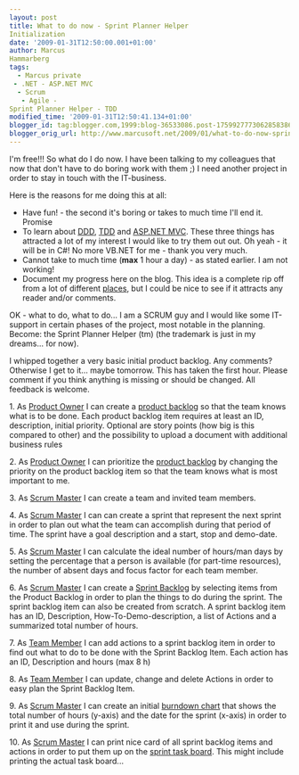 ```yaml
---
layout: post
title: What to do now - Sprint Planner Helper
Initialization
date: '2009-01-31T12:50:00.001+01:00'
author: Marcus
Hammarberg
tags:
  - Marcus private
 - .NET - ASP.NET MVC
  - Scrum
   - Agile -
Sprint Planner Helper - TDD
modified_time: '2009-01-31T12:50:41.134+01:00'
blogger_id: tag:blogger.com,1999:blog-36533086.post-1759927773062858386
blogger_orig_url: http://www.marcusoft.net/2009/01/what-to-do-now-sprint-planner-helper.html
---
```



I'm free!!! So what do I do now. I have been talking to my colleagues
that now that don't have to do boring work with them ;) I need another
project in order to stay in touch with the IT-business.

Here is the reasons for me doing this at all:

-   Have fun! - the second it's boring or takes to much time I'll end
    it. Promise
-   To learn about
    [DDD](http://en.wikipedia.org/wiki/Domain-driven_design),
    [TDD](http://en.wikipedia.org/wiki/Test-driven_development) and
    [ASP.NET MVC](http://en.wikipedia.org/wiki/ASP.NET_MVC). These three
    things has attracted a lot of my interest I would like to try them
    out out. Oh yeah - it will be in C#! No more VB.NET for me - thank
    you very much.
-   Cannot take to much time (**max** 1 hour a day) - as stated earlier.
    I am not working!
-   Document my progress here on the blog. This idea is a complete rip
    off from a lot of different
    [places](http://www.asp.net/learn/mvc-videos/#MVCStorefrontStarterKit),
    but I could be nice to see if it attracts any reader and/or
    comments.

OK - what to do, what to do... I am a SCRUM guy and I would like some
IT-support in certain phases of the project, most notable in the
planning. Become: the Sprint Planner Helper (tm) (the trademark is just
in my dreams... for now).

I whipped together a very basic initial product backlog. Any comments?
Otherwise I get to it... maybe tomorrow. This has taken the first hour.
Please comment if you think anything is missing or should be changed.
All feedback is welcome.

1\. As [Product
Owner](http://www.mountaingoatsoftware.com/product-owner) I can create a
[product backlog](http://www.mountaingoatsoftware.com/product-backlog)
so that the team knows what is to be done. Each product backlog item
requires at least an ID, description, initial priority. Optional are
story points (how big is this compared to other) and the possibility to
upload a document with additional business rules

2\. As [Product
Owner](http://www.mountaingoatsoftware.com/product-owner) I can
prioritize the [product
backlog](http://www.mountaingoatsoftware.com/product-backlog) by
changing the priority on the product backlog item so that the team knows
what is most important to me.

3\. As [Scrum Master](http://www.mountaingoatsoftware.com/scrummaster) I
can create a team and invited team members.

4\. As [Scrum Master](http://www.mountaingoatsoftware.com/scrummaster) I
can can create a sprint that represent the next sprint in order to plan
out what the team can accomplish during that period of time. The sprint
have a goal description and a start, stop and demo-date.

5\. As [Scrum Master](http://www.mountaingoatsoftware.com/scrummaster) I
can calculate the ideal number of hours/man days by setting the
percentage that a person is available (for part-time resources), the
number of absent days and focus factor for each team member.

6\. As [Scrum Master](http://www.mountaingoatsoftware.com/scrummaster) I
can create a [Sprint
Backlog](http://www.mountaingoatsoftware.com/sprint-backlog) by
selecting items from the Product Backlog in order to plan the things to
do during the sprint. The sprint backlog item can also be created from
scratch. A sprint backlog item has an ID, Description,
How-To-Demo-description, a list of Actions and a summarized total number
of hours.

7\. As [Team Member](http://www.mountaingoatsoftware.com/scrum-team) I
can add actions to a sprint backlog item in order to find out what to do
to be done with the Sprint Backlog Item. Each action has an ID,
Description and hours (max 8 h)

8\. As [Team Member](http://www.mountaingoatsoftware.com/scrum-team) I
can update, change and delete Actions in order to easy plan the Sprint
Backlog Item.

9\. As [Scrum Master](http://www.mountaingoatsoftware.com/scrummaster) I
can create an initial [burndown
chart](http://www.mountaingoatsoftware.com/release-burndown) that shows
the total number of hours (y-axis) and the date for the sprint (x-axis)
in order to print it and use during the sprint.

10\. As [Scrum Master](http://www.mountaingoatsoftware.com/scrummaster)
I can print nice card of all sprint backlog items and actions in order
to put them up on the [sprint task
board](http://www.mountaingoatsoftware.com/task-boards). This might
include printing the actual task board...
